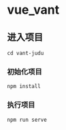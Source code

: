 # vue_vant

## 进入项目
```
cd vant-judu
```

### 初始化项目
```
npm install
```

### 执行项目
```
npm run serve
```
